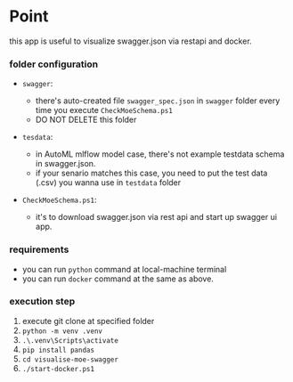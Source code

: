 ﻿# Point
this app is useful to visualize swagger.json via restapi and docker.

### folder configuration
- `swagger`: 
  - there's auto-created file `swagger_spec.json` in `swagger` folder every time you execute `CheckMoeSchema.ps1` 
  - DO NOT DELETE this folder

- `tesdata`:
  - in AutoML mlflow model case, there's not example testdata schema in swagger.json. 
  - if your senario matches this case,  you need to put the test data (.csv) you wanna use in `testdata` folder

- `CheckMoeSchema.ps1`:
  - it's to download swagger.json via rest api and start up swagger ui app. 

### requirements
- you can run `python` command at local-machine terminal
- you can run `docker` command at the same as above.

### execution step
1. execute git clone at specified folder
1. `python -m venv .venv`
1. `.\.venv\Scripts\activate`
1. `pip install pandas`
1. `cd visualise-moe-swagger`
1. `./start-docker.ps1`